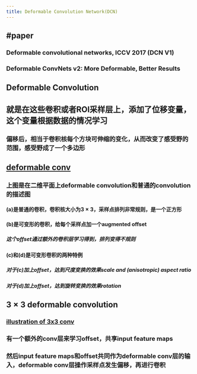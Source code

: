```yaml
---
title: Deformable Convolution Network(DCN)
---
```


## #paper
### Deformable convolutional networks, ICCV 2017 (DCN V1)
### Deformable ConvNets v2: More Deformable, Better Results
## Deformable Convolution
## 就是在这些卷积或者ROI采样层上，添加了**位移变量**，这个变量根据数据的情况学习
### 偏移后，相当于卷积核每个方块可伸缩的变化，从而改变了感受野的范围，感受野成了一个多边形
## [deformable conv](https://i.imgur.com/ABfMmYo.png)
### 上图是在二维平面上deformable convolution和普通的convolution的描述图
#### (a)是普通的卷积，卷积核大小为$3\times 3$，采样点排列非常规则，是一个正方形
#### (b)是可变形的卷积，给每个采样点加一个augmented offset
##### 这个offset通过额外的卷积层学习得到，排列变得不规则
#### (c)和(d)是可变形卷积的两种特例
##### 对于(c)加上offset，达到尺度变换的效果scale and (anisotropic) aspect ratio
##### 对于(d)加上offset，达到旋转变换的效果rotation
## $3\times 3$ deformable convolution
### [illustration of 3x3 conv](https://i.imgur.com/90ECFxe.png)
### 有一个额外的conv层来学习offset，共享input feature maps
### 然后input feature maps和offset共同作为deformable conv层的输入，deformable conv层操作采样点发生偏移，再进行卷积
##
